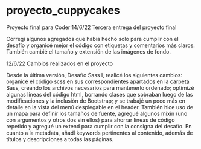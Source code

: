 # proyecto_cuppycakes
Proyecto final para Coder
14/6/22
Tercera entrega del proyecto final

Corregí algunos agregados que había hecho solo para cumplir con el desafío y organicé mejor el código con etiquetas y comentarios más claros. También cambié el tamaño y extensión de las imágenes de fondo.

12/6/22
Cambios realizados en el proyecto

Desde la última versión, Desafío Sass I, realicé los siguientes cambios: organicé el código scss en sus correspondientes apartados en la carpeta Sass, creando los archivos necesarios para mantenerlo ordenado; optimizé algunas líneas del código html, borrando clases que sobraban luego de las modificaciones y la inclusión de Bootstrap; y se trabajé un poco más en detalle en la vista del menú desplegable en el header. También hice uso de un mapa para definir los tamaños de fuente, agregué algunos mixin (uno con argumentos y otros dos sin ellos) para ahorrar líneas de código repetido y agregué un extend para cumplir con la consigna del desafío. En cuanto a la metadata, añadí keywords pertinentes al contenido, además de títulos y descripciones a todas las páginas.
